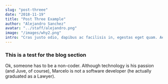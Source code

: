 ```yaml
---
slug: "post-threee"
date: "2018-11-19"
title: "Post Three Example"
author: "Alejandro Sanchez"
avatar: "../staff/alejandro.png"
image: "/images/why2.png"
intro: "Cras justo odio, dapibus ac facilisis in, egestas eget quam. Aenean lacinia bibendum nulla sed consectetur. Donec sed odio dui."
---
```


### This is a test for the blog section

Ok, someone has to be a non-coder. Although technology is his passion (and Juve, of course), Marcelo is not a software developer (he actually graduated as a Lawyer). 

